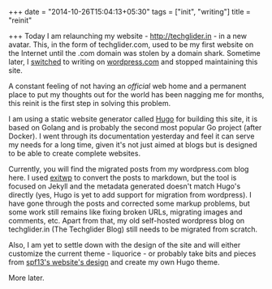 +++
date = "2014-10-26T15:04:13+05:30"
tags = ["init", "writing"]
title = "reinit"

+++
Today I am relaunching my website - http://techglider.in - in a new avatar. This, in the form of techglider.com, used to be my first website on the Internet until the .com domain was stolen by a domain shark. Sometime later, I [switched](/post/2010/12/24/one-last-post-on-my-posterous-2/) to writing on [wordpress.com](http://k4rtik.wordpress.com) and stopped maintaining this site.

A constant feeling of not having an _official_ web home and a permanent place to put my thoughts out for the world has been nagging me for months, this reinit is the first step in solving this problem.

I am using a static website generator called [Hugo](http://gohugo.io) for building this site, it is based on Golang and is probably the second most popular Go project (after Docker). I went through its documentation yesterday and feel it can serve my needs for a long time, given it's not just aimed at blogs but is designed to be able to create complete websites.

Currently, you will find the migrated posts from my wordpress.com blog here. I used [exitwp](https://github.com/thomasf/exitwp) to convert the posts to markdown, but the tool is focused on Jekyll and the metadata generated doesn't match Hugo's directly (yes, Hugo is yet to add support for migration from wordpress). I have gone through the posts and corrected some markup problems, but some work still remains like fixing broken URLs, migrating images and comments, etc. Apart from that, my old self-hosted wordpress blog on techglider.in (The Techglider Blog) still needs to be migrated from scratch.

Also, I am yet to settle down with the design of the site and will either customize the current theme - liquorice - or probably take bits and pieces from [spf13's website's design](http://spf13.com) and create my own Hugo theme.

More later.
